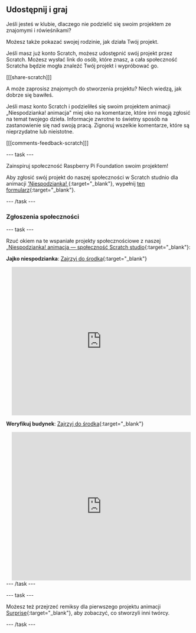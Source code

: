 ## Udostępnij i graj

Jeśli jesteś w klubie, dlaczego nie podzielić się swoim projektem ze znajomymi i rówieśnikami?

Możesz także pokazać swojej rodzinie, jak działa Twój projekt.

Jeśli masz już konto Scratch, możesz udostępnić swój projekt przez Scratch. Możesz wysłać link do osób, które znasz, a cała społeczność Scratcha będzie mogła znaleźć Twój projekt i wypróbować go.

[[[share-scratch]]]

A może zaprosisz znajomych do stworzenia projektu? Niech wiedzą, jak dobrze się bawiłeś.

Jeśli masz konto Scratch i podzieliłeś się swoim projektem animacji „Niespodzianka! animacja" miej oko na komentarze, które inni mogą zgłosić na temat twojego dzieła. Informacje zwrotne to świetny sposób na zastanowienie się nad swoją pracą. Zignoruj wszelkie komentarze, które są nieprzydatne lub nieistotne.

[[[comments-feedback-scratch]]]

--- task ---

Zainspiruj społeczność Raspberry Pi Foundation swoim projektem!

Aby zgłosić swój projekt do naszej społeczności w Scratch studnio dla animacji ['Niespodzianka! ](https://scratch.mit.edu/studios/29079784){:target="_blank"}, wypełnij [ten formularz](https://form.raspberrypi.org/f/community-project-submissions){:target="_blank"}.

--- /task ---

### Zgłoszenia społeczności

--- task ---

Rzuć okiem na te wspaniałe projekty społecznościowe z naszej [„Niespodzianka! animacja — społeczność Scratch studio](https://scratch.mit.edu/studios/29079784){:target="_blank"}:

**Jajko niespodzianka**: [Zajrzyj do środka](https://scratch.mit.edu/projects/723810901/editor){:target="_blank"}
<div class="scratch-preview" style="margin-left: 15px;">
  <iframe allowtransparency="true" width="485" height="402" src="https://scratch.mit.edu/projects/embed/723810901/?autostart=false" frameborder="0"></iframe>
</div>

**Weryfikuj budynek**: [Zajrzyj do środka](https://scratch.mit.edu/projects/578827663/editor){:target="_blank"}
<div class="scratch-preview" style="margin-left: 15px;">
  <iframe allowtransparency="true" width="485" height="402" src="https://scratch.mit.edu/projects/embed/578827663/?autostart=false" frameborder="0"></iframe>
</div>
--- /task ---

--- task ---

Możesz też przejrzeć remiksy dla pierwszego projektu animacji [Surprise](https://scratch.mit.edu/projects/582222532/remixes){:target="_blank"}, aby zobaczyć, co stworzyli inni twórcy.

--- /task ---

